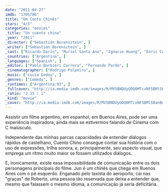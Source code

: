 ```yaml
---
date: "2011-04-27"
imdb: "1705786"
title: "Um Conto Chinês"
stars: "4/5"
categories: "movies"
_title: "Un cuento chino"
_year: "2011"
_director: ["Sebastián Borensztein", ]
_writer: ["Sebastián Borensztein", ]
_cast: ["Ricardo Darín", "Muriel Santa Ana", "Ignacio Huang", "Enric Cambray", "Iván Romanelli", "Joaquín Bouzas", "Julia Castelló Agulló", "Gustavo Comini", "Vivian El Jaber", ]
_countries: ["Argentina", ]
_languages: ["Spanish", ]
_editor: ["Pablo Barbieri Carrera", "Fernando Pardo", ]
_cinematographer: ["Rodrigo Pulpeiro", ]
_music: ["Lucio Godoy", ]
_genres: ["Comedy", ]
_runtimes: ["Argentina:93", ]
_fullcover: "http://ia.media-imdb.com/images/M/MV5BNDUyODQ0MTcxNF5BMl5BanBnXkFtZTgwMDMxNjAzMTE@.jpg"
_ratio: "2.35 : 1"
_kind: "movie"
_cover: "http://ia.media-imdb.com/images/M/MV5BNDUyODQ0MTcxNF5BMl5BanBnXkFtZTgwMDMxNjAzMTE@._V1._SX99_SY140_.jpg"
---
```

Assistir um filme argentino, em espanhol, em Buenos Aires, pode ser uma experiência inspiradora, ainda mais se estivermos falando de Cinema com C maiúsculo.

Independente das minhas parcas capacidades de entender diálogos rápidos de castelhano, Cuento Chino consegue contar sua história com o uso de expressões, trilha sonora, e, principalmente, seu aspecto visual, que emprega um ritmo muito maior se fossem utilizados diálogos.

E, ironicamente, existe essa impossibilidade de comunicação entre os dois personagens principais do filme. Jun é um chinês que chega em Buenos Aires com o pé esquerdo. Enganado pelo taxista do aeroporto, cai nas "graças" de Roberto, uma pessoa tão reservada que deixa a entender que, mesmo que falassem o mesmo idioma, a comunicação já seria deficitária.
